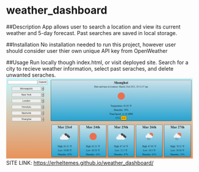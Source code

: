 # weather_dashboard

##Description
App allows user to search a location and view its current weather and 5-day forecast. Past searches are saved in local storage.

##Installation
No installation needed to run this project, however user should consider user thier own unique API key from OpenWeather

##Usage
Run locally though index.html, or visit deployed site.
Search for a city to recieve weather information, select past seraches, and delete unwanted seraches.
![Alt text](./assets/imgs/weather_dashboard.PNG?raw=true "Preview image of Scheduler")
SITE LINK: https://erheltemes.github.io/weather_dashboard/
